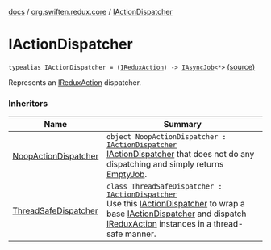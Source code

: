 [docs](../index.md) / [org.swiften.redux.core](index.md) / [IActionDispatcher](./-i-action-dispatcher.md)

# IActionDispatcher

`typealias IActionDispatcher = (`[`IReduxAction`](-i-redux-action.md)`) -> `[`IAsyncJob`](-i-async-job/index.md)`<*>` [(source)](https://github.com/protoman92/KotlinRedux/tree/master/common/common-core/src/main/kotlin/org/swiften/redux/core/Core.kt#L10)

Represents an [IReduxAction](-i-redux-action.md) dispatcher.

### Inheritors

| Name | Summary |
|---|---|
| [NoopActionDispatcher](-noop-action-dispatcher/index.md) | `object NoopActionDispatcher : `[`IActionDispatcher`](./-i-action-dispatcher.md)<br>[IActionDispatcher](./-i-action-dispatcher.md) that does not do any dispatching and simply returns [EmptyJob](-empty-job/index.md). |
| [ThreadSafeDispatcher](-thread-safe-dispatcher/index.md) | `class ThreadSafeDispatcher : `[`IActionDispatcher`](./-i-action-dispatcher.md)<br>Use this [IActionDispatcher](./-i-action-dispatcher.md) to wrap a base [IActionDispatcher](./-i-action-dispatcher.md) and dispatch [IReduxAction](-i-redux-action.md) instances in a thread-safe manner. |
